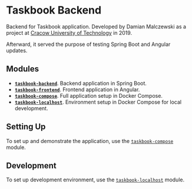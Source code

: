 # Taskbook Backend

Backend for Taskbook application. Developed by Damian Malczewski as a project at
[Cracow University of Technology](https://pk.edu.pl) in 2019.

Afterward, it served the purpose of testing Spring Boot and Angular updates.

## Modules

- [**`taskbook-backend`**](./taskbook-backend). Backend application in Spring Boot.
- [**`taskbook-frontend`**](./taskbook-frontend). Frontend application in Angular.
- [**`taskbook-compose`**](./taskbook-compose). Full application setup in Docker Compose.
- [**`taskbook-localhost`**](./taskbook-compose). Environment setup in Docker Compose for local development.

## Setting Up

To set up and demonstrate the application, use the [`taskbook-compose`](./taskbook-compose) module.

## Development

To set up development environment, use the [`taskbook-localhost`](./taskbook-localhost) module.
